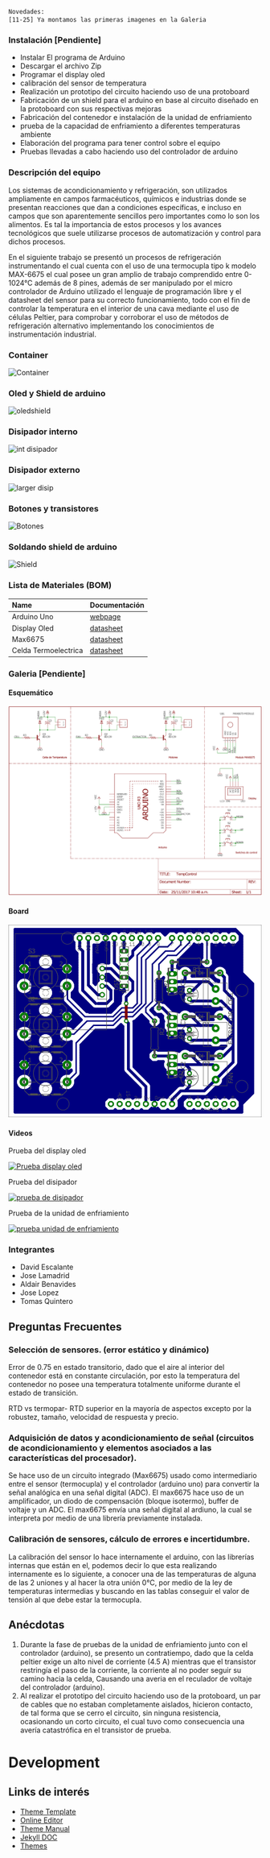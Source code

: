     Novedades:
    [11-25] Ya montamos las primeras imagenes en la Galeria

### Instalación [Pendiente]
 - Instalar El programa de Arduino
 - Descargar el archivo Zip
 - Programar el display oled
 - calibración del sensor de temperatura
 - Realización un prototipo del circuito haciendo uso de una protoboard
 - Fabricación de un shield para el arduino en base al circuito diseñado en la protoboard con sus respectivas mejoras
 - Fabricación del contenedor e instalación de la unidad de enfriamiento
 - prueba de la capacidad de enfriamiento a diferentes temperaturas ambiente
 - Elaboración del programa para tener control sobre el equipo
 - Pruebas llevadas a cabo haciendo uso del controlador de arduino

### Descripción del equipo
Los sistemas de acondicionamiento y refrigeración, son utilizados ampliamente en campos farmacéuticos, químicos e industrias donde se presentan reacciones que dan a condiciones específicas, e incluso en campos que son aparentemente sencillos pero importantes como lo son los alimentos. Es tal la importancia de estos procesos y los avances tecnológicos que suele utilizarse procesos de automatización y control para dichos procesos. 

En el siguiente trabajo se presentó un procesos de refrigeración instrumentando el cual cuenta con el uso de una termocupla tipo k modelo MAX-6675 el cual posee un gran amplio de trabajo comprendido entre 0-1024°C además de 8 pines, además de ser manipulado por el micro controlador de Arduino utilizado el lenguaje de programación libre y el datasheet del sensor para su correcto funcionamiento, todo con el fin de controlar la temperatura en el interior de una cava mediante el uso de células Peltier, para comprobar y corroborar el uso de métodos de refrigeración alternativo implementando los conocimientos de instrumentación industrial.
### Container
![Container](https://lh3.googleusercontent.com/-dVGnJcC9HMQ/Widt-u-fe9I/AAAAAAAAABM/8I6pjBL6984LkZVg_kkHA-H-EDuLsFFxwCLcBGAs/s0/untitled.png "Caba.png")
### Oled y Shield de arduino
![oledshield](https://lh3.googleusercontent.com/-sc1JwO-dLcU/WiduVN1czDI/AAAAAAAAABU/91LvQ8Tt9ZgWagd0NZjMoBWXybH-EusGACLcBGAs/s0/untitled0.png "Oled+shield.png")
### Disipador interno
![int disipador](https://lh3.googleusercontent.com/-G0lSQLQLhBk/WidutFVk7bI/AAAAAAAAABg/zW4vG8O51oQVxQNJwTwNGVc5epwgvfamgCLcBGAs/s0/untitled2.png "Disipador interno.png")
### Disipador externo
![larger disip](https://lh3.googleusercontent.com/-Inkc0zpaFRs/WidvivrlQHI/AAAAAAAAAB0/9yJIZgfW004LWSTgIMiPyF3iQkvpRXbBgCLcBGAs/s0/untitled4.png "Disipador exter.png")
### Botones y transistores
![Botones](https://lh3.googleusercontent.com/-XpQxvbFEdNA/Widxz86VnYI/AAAAAAAAACc/j5CdzZr9HBAVBGQAIQBKvbKptKJSNCrdACLcBGAs/s0/WhatsApp+Image+2017-11-16+at+20.46.39.jpeg "Botones.jpeg")

### Soldando shield de arduino

![Shield](https://i.imgur.com/Q6Vc8y2.jpg)

### Lista de Materiales (BOM)

| Name         			| Documentación |
|:-------------			|:-----------------|
| Arduino Uno  			| [webpage](https://store.arduino.cc/usa/arduino-uno-rev3)			   | 
| Display Oled 			| [datasheet](http://www.buydisplay.com/download/manual/ER-OLED0.96_Series_Datasheet.pdf)|
| Max6675 	   			| [datasheet](https://cdn-shop.adafruit.com/datasheets/MAX6675.pdf)     |
| Celda Termoelectrica	| [datasheet](http://peltiermodules.com/peltier.datasheet/TEC1-12706.pdf) |

### Galeria [Pendiente]
#### Esquemático
[![Esquemático](images/schematic.png)](https://rawgit.com/Athesto/2017b_ProyectoInstrumentacion/fc502c0b/BOARD/SCHEMATIC.pdf)
#### Board
[![PCB](images/board_Bottom.png)](https://rawgit.com/Athesto/2017b_ProyectoInstrumentacion/fc502c0b/BOARD/BOARD.pdf)
#### Videos
Prueba del display oled


[![Prueba display oled](https://img.youtube.com/vi/y6lbMbByo7U/0.jpg)](https://www.youtube.com/watch?v=y6lbMbByo7U)



Prueba del disipador

[![prueba de disipador](https://img.youtube.com/vi/Y1n8YhKl0UA/0.jpg)](https://www.youtube.com/watch?v=Y1n8YhKl0UA)


Prueba de la unidad de enfriamiento

[![prueba unidad de enfriamiento](https://img.youtube.com/vi/jfa_FpGiS5M/0.jpg)](https://www.youtube.com/watch?v=jfa_FpGiS5M)
### Integrantes
 - David Escalante
 - Jose Lamadrid
 - Aldair Benavides
 - Jose Lopez
 - Tomas Quintero

## Preguntas Frecuentes ##

### Selección de sensores. (error estático y dinámico)
Error de 0.75 en estado transitorio, dado que el aire al interior del contenedor está en constante circulación, por esto la temperatura del contenedor no posee una temperatura totalmente uniforme durante el estado de transición.


RTD vs termopar- RTD superior en la mayoría de aspectos excepto por la robustez, tamaño, velocidad de respuesta y precio.

### Adquisición de datos y acondicionamiento de señal (circuitos de acondicionamiento y elementos asociados a las características del procesador).

Se hace uso de un circuito integrado (Max6675) usado como intermediario entre el sensor (termocupla) y el controlador (arduino uno) para convertir la señal analógica en una señal digital (ADC). El max6675 hace uso de un amplificador, un diodo de compensación (bloque isotermo), buffer de voltaje y un ADC.
El max6675 envía una señal digital al ardiuno, la cual se interpreta por medio de una librería previamente instalada.


### Calibración de sensores, cálculo de errores e incertidumbre.
La calibración del sensor lo hace internamente el arduino, con las librerías internas que están en el, podemos decir lo que esta realizando internamente es lo siguiente, a conocer una de las temperaturas de alguna de las 2 uniones y al hacer la otra unión 0°C, por medio de la ley de temperaturas intermedias y buscando en las tablas conseguir el valor de tensión al que debe estar la termocupla.

## Anécdotas ##

 1. Durante la fase de pruebas de la unidad de enfriamiento junto con el controlador (arduino), se presento un contratiempo, dado que la celda peltier exige un alto nivel de corriente (4.5 A)  mientras que el transistor restringía el paso de la corriente, la corriente al no poder seguir su camino hacia la celda, Causando una averia en el reculador de voltaje del controlador (arduino).
 2. Al realizar el prototipo del circuito haciendo uso de la protoboard, un par de cables que no estaban completamente aislados, hicieron contacto, de tal forma que se cerro el circuito, sin ninguna resistencia, ocasionando un corto circuito, el cual tuvo como consecuencia una avería catastrófica en el transistor de prueba.

# Development
## Links de interés
 - [Theme Template](https://pages-themes.github.io/slate/)
 - [Online Editor](https://stackedit.io/editor#)
 - [Theme Manual](https://github.com/pages-themes/slate)
 - [Jekyll DOC](http://import.jekyllrb.com/docs/home/) 
 - [Themes](http://jekyllthemes.org/)
